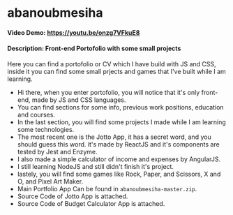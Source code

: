 # abanoubmesiha

#### Video Demo: https://youtu.be/onzg7VFkuE8
#### Description: Front-end Portofolio with some small projects

Here you can find a portofolio or CV which I have build with JS and CSS,
inside it you can find some small prjects and games that I've built while I am learning.

- Hi there, when you enter portofolio, you will notice that it's only front-end, made by JS and CSS languages.
- You can find sections for some info, previous work positions, education and courses.
- In the last section, you will find some projects I made while I am learning some technologies.
- The most recent one is the Jotto App, it has a secret word, and you should guess this word.
it's made by ReactJS and it's components are tested by Jest and Enzyme.
- I also made a simple calculator of income and expenses by AngularJS.
- I still learning NodeJS and still didn't finish it's project.
- lastely, you will find some games like Rock, Paper, and Scissors, X and O, and Pixel Art Maker.
- Main Portfolio App Can be found in `abanoubmesiha-master.zip`.
- Source Code of Jotto App is attached.
- Source Code of Budget Calculator App is attached.